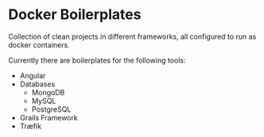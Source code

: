 # Docker Boilerplates

Collection of clean projects in different frameworks, all configured to run as docker containers.

Currently there are boilerplates for the following tools:

* Angular
* Databases
  * MongoDB
  * MySQL
  * PostgreSQL
* Grails Framework
* Træfik
